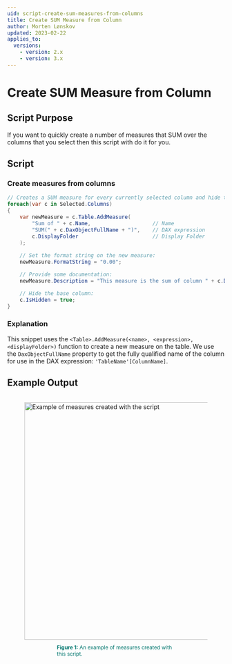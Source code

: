 ```yaml
---
uid: script-create-sum-measures-from-columns
title: Create SUM Measure from Column
author: Morten Lønskov
updated: 2023-02-22
applies_to:
  versions:
    - version: 2.x
    - version: 3.x
---
```

# Create SUM Measure from Column

## Script Purpose
If you want to quickly create a number of measures that SUM over the columns that you select then this script with do it for you. 

## Script

### Create measures from columns
```csharp
// Creates a SUM measure for every currently selected column and hide the column.
foreach(var c in Selected.Columns)
{
    var newMeasure = c.Table.AddMeasure(
        "Sum of " + c.Name,                    // Name
        "SUM(" + c.DaxObjectFullName + ")",    // DAX expression
        c.DisplayFolder                        // Display Folder
    );
    
    // Set the format string on the new measure:
    newMeasure.FormatString = "0.00";

    // Provide some documentation:
    newMeasure.Description = "This measure is the sum of column " + c.DaxObjectFullName;

    // Hide the base column:
    c.IsHidden = true;
}
```
### Explanation
This snippet uses the `<Table>.AddMeasure(<name>, <expression>, <displayFolder>)` function to create a new measure on the table. We use the `DaxObjectFullName` property to get the fully qualified name of the column for use in the DAX expression: `'TableName'[ColumnName]`.

## Example Output

<figure style="padding-top: 15px;">
  <img class="noscale" src="~/content/assets/images/Cscripts/create-sum-measures-from-columns.png" alt="Example of measures created with the script" style="width: 550px;"/>
  <figcaption style="font-size: 12px; padding-top: 10px; padding-bottom: 15px; padding-left: 75px; padding-right: 75px; color:#00766e"><strong>Figure 1:</strong> An example of measures created with this script.</figcaption>
</figure>